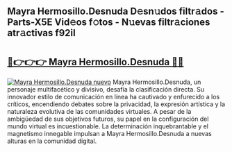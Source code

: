 ## Mayra Hermosillo.Desnuda D𝚎sn𝚞dos filtr𝚊dos - Parts-X5E Vid𝚎os f𝚘tos - N𝚞evas filtr𝚊ciones atr𝚊ctivas f92iI

# <h2><a href="http://mb5bl3t.tromn.icu/?c=Mayra+Hermosillo.Desnuda">🔗👉👉👉 Mayra Hermosillo.Desnuda 🔗🔗</a></h2>

[![Mayra Hermosillo.Desnuda nuevo](https://i.imgur.com/pEAQMta.gif)](http://mb5bl3t.tromn.icu/?c=Mayra+Hermosillo.Desnuda)
Mayra Hermosillo.Desnuda, un personaje multifacético y divisivo, desafía la clasificación directa. Su innovador estilo de comunicación en línea ha cautivado y enfurecido a los críticos, encendiendo debates sobre la privacidad, la expresión artística y la naturaleza evolutiva de las comunidades virtuales. A pesar de la ambigüedad de sus objetivos futuros, su papel en la configuración del mundo virtual es incuestionable. La determinación inquebrantable y el magnetismo innegable impulsan a Mayra Hermosillo.Desnuda a nuevas alturas en la comunidad digital.
